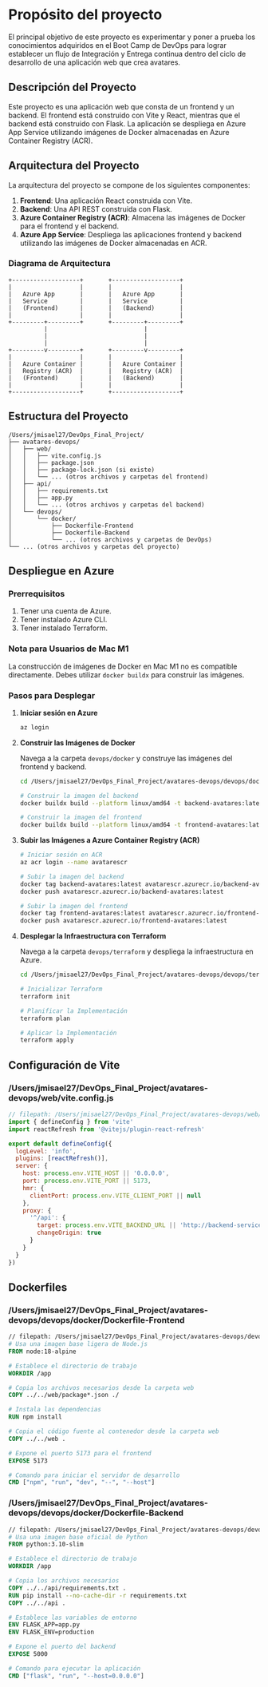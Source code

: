 # Propósito del proyecto

El principal objetivo de este proyecto es experimentar y poner a prueba los conocimientos adquiridos en el Boot Camp de DevOps para lograr establecer un flujo de Integración y Entrega continua dentro del ciclo de desarrollo de una aplicación web que crea avatares.

## Descripción del Proyecto

Este proyecto es una aplicación web que consta de un frontend y un backend. El frontend está construido con Vite y React, mientras que el backend está construido con Flask. La aplicación se despliega en Azure App Service utilizando imágenes de Docker almacenadas en Azure Container Registry (ACR).

## Arquitectura del Proyecto

La arquitectura del proyecto se compone de los siguientes componentes:

1. **Frontend**: Una aplicación React construida con Vite.
2. **Backend**: Una API REST construida con Flask.
3. **Azure Container Registry (ACR)**: Almacena las imágenes de Docker para el frontend y el backend.
4. **Azure App Service**: Despliega las aplicaciones frontend y backend utilizando las imágenes de Docker almacenadas en ACR.

### Diagrama de Arquitectura

```plaintext
+-------------------+       +-------------------+
|                   |       |                   |
|   Azure App       |       |   Azure App       |
|   Service         |       |   Service         |
|   (Frontend)      |       |   (Backend)       |
|                   |       |                   |
+---------+---------+       +---------+---------+
          |                           |
          |                           |
          |                           |
+---------v---------+       +---------v---------+
|                   |       |                   |
|   Azure Container |       |   Azure Container |
|   Registry (ACR)  |       |   Registry (ACR)  |
|   (Frontend)      |       |   (Backend)       |
|                   |       |                   |
+-------------------+       +-------------------+
```

## Estructura del Proyecto

```plaintext
/Users/jmisael27/DevOps_Final_Project/
├── avatares-devops/
│   ├── web/
│   │   ├── vite.config.js
│   │   ├── package.json
│   │   ├── package-lock.json (si existe)
│   │   └── ... (otros archivos y carpetas del frontend)
│   ├── api/
│   │   ├── requirements.txt
│   │   ├── app.py
│   │   └── ... (otros archivos y carpetas del backend)
│   └── devops/
│       └── docker/
│           ├── Dockerfile-Frontend
│           ├── Dockerfile-Backend
│           └── ... (otros archivos y carpetas de DevOps)
└── ... (otros archivos y carpetas del proyecto)
```

## Despliegue en Azure

### Prerrequisitos

1. Tener una cuenta de Azure.
2. Tener instalado Azure CLI.
3. Tener instalado Terraform.

### Nota para Usuarios de Mac M1

La construcción de imágenes de Docker en Mac M1 no es compatible directamente. Debes utilizar `docker buildx` para construir las imágenes.

### Pasos para Desplegar

1. **Iniciar sesión en Azure**

   ```sh
   az login
   ```

2. **Construir las Imágenes de Docker**

   Navega a la carpeta `devops/docker` y construye las imágenes del frontend y backend.

   ```sh
   cd /Users/jmisael27/DevOps_Final_Project/avatares-devops/devops/docker

   # Construir la imagen del backend
   docker buildx build --platform linux/amd64 -t backend-avatares:latest -f Dockerfile-Backend .

   # Construir la imagen del frontend
   docker buildx build --platform linux/amd64 -t frontend-avatares:latest -f Dockerfile-Frontend .
   ```

3. **Subir las Imágenes a Azure Container Registry (ACR)**

   ```sh
   # Iniciar sesión en ACR
   az acr login --name avatarescr

   # Subir la imagen del backend
   docker tag backend-avatares:latest avatarescr.azurecr.io/backend-avatares:latest
   docker push avatarescr.azurecr.io/backend-avatares:latest

   # Subir la imagen del frontend
   docker tag frontend-avatares:latest avatarescr.azurecr.io/frontend-avatares:latest
   docker push avatarescr.azurecr.io/frontend-avatares:latest
   ```

4. **Desplegar la Infraestructura con Terraform**

   Navega a la carpeta `devops/terraform` y despliega la infraestructura en Azure.

   ```sh
   cd /Users/jmisael27/DevOps_Final_Project/avatares-devops/devops/terraform

   # Inicializar Terraform
   terraform init

   # Planificar la Implementación
   terraform plan

   # Aplicar la Implementación
   terraform apply
   ```

## Configuración de Vite

### /Users/jmisael27/DevOps_Final_Project/avatares-devops/web/vite.config.js

```javascript
// filepath: /Users/jmisael27/DevOps_Final_Project/avatares-devops/web/vite.config.js
import { defineConfig } from 'vite'
import reactRefresh from '@vitejs/plugin-react-refresh'

export default defineConfig({
  logLevel: 'info',
  plugins: [reactRefresh()],
  server: {
    host: process.env.VITE_HOST || '0.0.0.0',
    port: process.env.VITE_PORT || 5173,
    hmr: {
      clientPort: process.env.VITE_CLIENT_PORT || null
    },
    proxy: {
      '^/api': {
        target: process.env.VITE_BACKEND_URL || 'http://backend-service:5000',
        changeOrigin: true
      }
    }
  }
})
```

## Dockerfiles

### /Users/jmisael27/DevOps_Final_Project/avatares-devops/devops/docker/Dockerfile-Frontend

```dockerfile
// filepath: /Users/jmisael27/DevOps_Final_Project/avatares-devops/devops/docker/Dockerfile-Frontend
# Usa una imagen base ligera de Node.js
FROM node:18-alpine

# Establece el directorio de trabajo
WORKDIR /app

# Copia los archivos necesarios desde la carpeta web
COPY ../../web/package*.json ./

# Instala las dependencias
RUN npm install

# Copia el código fuente al contenedor desde la carpeta web
COPY ../../web .

# Expone el puerto 5173 para el frontend
EXPOSE 5173

# Comando para iniciar el servidor de desarrollo
CMD ["npm", "run", "dev", "--", "--host"]
```

### /Users/jmisael27/DevOps_Final_Project/avatares-devops/devops/docker/Dockerfile-Backend

```dockerfile
// filepath: /Users/jmisael27/DevOps_Final_Project/avatares-devops/devops/docker/Dockerfile-Backend
# Usa una imagen base oficial de Python
FROM python:3.10-slim

# Establece el directorio de trabajo
WORKDIR /app

# Copia los archivos necesarios
COPY ../../api/requirements.txt .
RUN pip install --no-cache-dir -r requirements.txt
COPY ../../api .

# Establece las variables de entorno
ENV FLASK_APP=app.py
ENV FLASK_ENV=production

# Expone el puerto del backend
EXPOSE 5000

# Comando para ejecutar la aplicación
CMD ["flask", "run", "--host=0.0.0.0"]
```